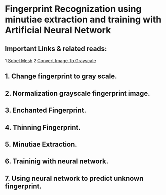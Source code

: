# Fingerprint Recognization using minutiae extraction and training with Artificial Neural Network

## Important Links & related reads:
1.[Sobel Mesh](https://en.wikipedia.org/wiki/Sobel_operator)
2.[Convert Image To Grayscale](https://stackoverflow.com/questions/12201577/how-can-i-convert-an-rgb-image-into-grayscale-in-python)


## 1. Change fingerprint to gray scale.
## 2. Normalization grayscale fingerprint image.
## 3. Enchanted Fingerprint.
## 4. Thinning Fingerprint.
## 5. Minutiae Extraction.
## 6. Traininig with neural network.
## 7. Using neural network to predict unknown fingerprint.
